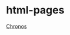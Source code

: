 # html-pages
[Chronos](https://flems.io/#0=N4IgtglgJlA2CmIBcA2ALAOgIxoDQgGd4EBjAF3imRAEMAHOjAKwJHxIHsA7AjhazrFj0iVfDQCuZDgCViHGlSQAzGrCL5lEBKyQBtUFxphESWg2at23ClzLUEZAAQAjMjzIBPBE4C8T4AAdLicnZRsAZQgAL3gkJ0CQLAAOOgAPRNxg0LpFKAguAHN4xJx0zOzXDgAnKHhqkqT0p15YaCdC6vhPROCAX2DgxycAd2r6ADc1CXg-JwAKEgBKPwA+BaCQ1xoSAGtOjgkuKHiSLK2XGrrqmUUICQJGgFYABgBSCq2R6DIAC2eUOU2JVfvAIIVfmQAUDzqEKGkyABBNqFLiNEjwOz1T6hQQ1RojX4QCifPpLQZcYZjeicI4UapzTahfIEOjCTyNZQIDLArZc+BpAAiEC65Ag3HiAHJBBIwFxJbCnGpwVwAJIUMCPJzSzH0hWVJgPMgQZSeADCNl1UoxWOqkoSXAGXCG8Gc1LotNtBEZlRZbJoHISIH5PMVhoIxtNFqxdkarJ28AAtDRqodjr1HRThqDFPUfVt4UiUWigzb6RmnS7nFNYDN8zkOARieKS4kusJjRN4DinNI6I0sAAmGGVcJ2KKxRqDtAjvk2ADqYIhUKcKBeL36WddTgtdLz-mURzF3AWEy4HDqK02gTIw09zn8G62wwjKYfYTUREGt+3BRIu9tOZ5hWXx1nvABqcDKmGAplCwF4gOWNYnBIJwAB4nHg6DtwICQ6HgABHeDEJAsCnFWfwsJCG8ujICRqhCJlQicAB6AAqJxVRICAnBPcJqgxJwfGqABLmhlC0EhfhoQp4FwFCUyEmgnBreB6KceAIyVcgJGVAgRNmTEnDqX4am9OolJUus2JYypQgKYl4iIMhVVtGt5mA5DgFfapnAAMj8pw-wA+lgIAbicMAMC6KBxhGYC+nks8L3gDAaDIMhqgIDBlC6AilnOG8bwmCB4BGeJ5gmUiAjs5j2KcREhMlAp6VK9SLOEKy5KE2ZRPEyTpNkjStMkaQwHSiACOs2ytmYlC02cDDiIChY8QZfxEk6eBMUSclZuY+9yMohCVsWPgajmNtKF22rQlo+iQj0W7mLAeZEnyCZMgCCNvDid173qRLnrm0JXveiBPrYb6vAQJB3RrGYztgGolkSh0QYxyK3pAD6vu8mG4gR+A0fvJYCuBkGwZxiGe0xynsZcKRpGdKHgG4Eg2j2JBPNAloyDfOZMpmNHEh8shdsVOm5qpxmMu4PH2c53ZueqsW5g-dRifk0W+wlimMZlpn5dZxWIC5nmwIW9WXhFkAumc3a9rpp2QYAXSdUInUrSlt3GgpEQYOZDy4Y8Qk8pj7oYmr9pKsqKuqp79tB7HfkHPGfthpwc2uW2AFkJFgY02VmApXxDzTjMlI55rAOhGxoOw9aTrHwch+T8d++J-oW+oCCB5vk5C+p29ywikHgm3yYHrGh+qEe8viV4yUl+nZ-nsenEnl33c3Z0uCisAFvmKAOBIWVdQwS4oE8eTIpof2GD2782EIYh4FD3QQBQFBx4AdhAPort8BtC4LsXQBgQBGBMNQSAfxqjaBfvRWA1BIRkDoI8FiLEjh0H2BgTgYAWKwN+PA5B+AvD4WoAQEg8C6D2EAfgKBpgQBmmIdwDgJh6QAKAA)
